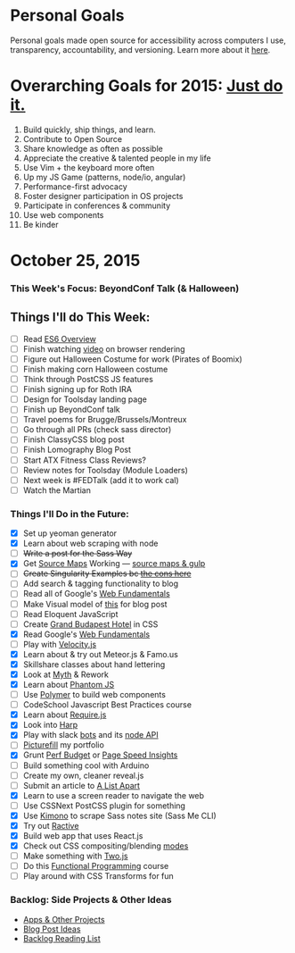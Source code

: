 Personal Goals
==============

Personal goals made open source for accessibility across computers I use, transparency, accountability, and versioning. Learn more about it [here](http://una.github.io/personal-goals-guide/).

# Overarching Goals for 2015: [Just do it.](http://una.github.io/2015-resolutions/)
1. Build quickly, ship things, and learn.
2. Contribute to Open Source
3. Share knowledge as often as possible
4. Appreciate the creative & talented people in my life
5. Use Vim + the keyboard more often
6. Up my JS Game (patterns, node/io, angular)
7. Performance-first advocacy
8. Foster designer participation in OS projects
9. Participate in conferences & community
10. Use web components
11. Be kinder

# October 25, 2015

### This Week's Focus: BeyondConf Talk (& Halloween)

## Things I'll do This Week:

- [ ] Read [ES6 Overview](https://ponyfoo.com/articles/es6)
- [ ] Finish watching [video](https://www.youtube.com/watch?v=SmE4OwHztCc) on browser rendering
- [ ] Figure out Halloween Costume for work (Pirates of Boomix)
- [ ] Finish making corn Halloween costume
- [ ] Think through PostCSS JS features
- [ ] Finish signing up for Roth IRA
- [ ] Design for Toolsday landing page
- [ ] Finish up BeyondConf talk
- [ ] Travel poems for Brugge/Brussels/Montreux
- [ ] Go through all PRs (check sass director)
- [ ] Finish ClassyCSS blog post
- [ ] Finish Lomography Blog Post
- [ ] Start ATX Fitness Class Reviews?
- [ ] Review notes for Toolsday (Module Loaders)
- [ ] Next week is #FEDTalk (add it to work cal)
- [ ] Watch the Martian

### Things I'll Do in the Future:
- [x] Set up yeoman generator
- [x] Learn about web scraping with node
- [ ] ~~Write a post for the Sass Way~~
- [x] Get [Source Maps](http://www.sitepoint.com/using-source-maps-debug-sass-chrome/) Working &mdash; [source maps & gulp](https://github.com/floridoo/gulp-sourcemaps)
- [ ] ~~Create Singularity Examples bc [the cons here](http://web-design-weekly.com/2014/04/06/grid-frameworks-sass/)~~
- [ ] Add search & tagging functionality to blog
- [ ] Read all of Google's [Web Fundamentals](https://developers.google.com/web/fundamentals/)
- [ ] Make Visual model of [this](http://ilikekillnerds.com/2014/07/what-a-front-end-developer-workflow-looks-like-in-20142015/) for blog post
- [ ] Read Eloquent JavaScript
- [ ] Create [Grand Budapest Hotel](https://www.behance.net/gallery/16495771/The-Grand-Budapest-Hotel-Flat) in CSS
- [x] Read Google's [Web Fundamentals](https://developers.google.com/web/fundamentals/)
- [ ] Play with [Velocity.js](http://www.smashingmagazine.com/2014/06/18/faster-ui-animations-with-velocity-js/)
- [x] Learn about & try out Meteor.js & Famo.us
- [x] Skillshare classes about hand lettering
- [x] Look at [Myth](http://www.myth.io/) & Rework
- [x] Learn about [Phantom JS](http://phantomjs.org/)
- [ ] Use [Polymer](https://www.polymer-project.org/) to build web components
- [ ] CodeSchool Javascript Best Practices course
- [x] Learn about [Require.js](http://requirejs.org/)
- [x] Look into [Harp](http://harpjs.com/)
- [x] Play with slack [bots](https://api.slack.com/bot-users) and its [node API](https://github.com/slackhq/node-slack-client)
- [ ] [Picturefill](http://scottjehl.github.io/picturefill/) my portfolio
- [x] Grunt [Perf Budget](https://www.npmjs.com/package/grunt-perfbudget) or [Page Speed Insights](https://www.npmjs.com/package/psi)
- [ ] Build something cool with Arduino
- [ ] Create my own, cleaner reveal.js
- [ ] Submit an article to [A List Apart](http://alistapart.com/about/contribute)
- [x] Learn to use a screen reader to navigate the web
- [ ] Use CSSNext PostCSS plugin for something
- [x] Use [Kimono](https://www.kimonolabs.com/learn/calling-an-api) to scrape Sass notes site (Sass Me CLI)
- [x] Try out [Ractive](http://ractivejs.org)
- [x] Build web app that uses React.js
- [x] Check out CSS compositing/blending [modes](http://www.w3.org/TR/compositing-1/)
- [ ] Make something with [Two.js](http://jonobr1.github.io/two.js/)
- [ ] Do this [Functional Programming](http://jhusain.github.io/learnrx/) course
- [ ] Play around with CSS Transforms for fun

### Backlog: Side Projects & Other Ideas
- [Apps & Other Projects](https://github.com/una/personal-goals/blob/master/ideas-and-misc/app-ideas.md)
- [Blog Post Ideas](https://github.com/una/personal-goals/blob/master/ideas-and-misc/blog-ideas.md)
- [Backlog Reading List](https://github.com/una/personal-goals/tree/master/content-list)


